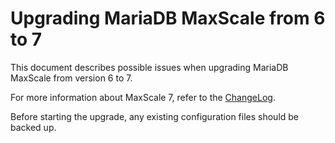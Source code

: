 # Upgrading MariaDB MaxScale from 6 to 7

This document describes possible issues when upgrading MariaDB MaxScale from
version 6 to 7.

For more information about MaxScale 7, refer to the
[ChangeLog](../Changelog.md).

Before starting the upgrade, any existing configuration files should be backed
up.

